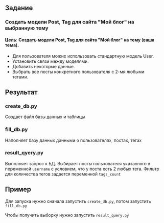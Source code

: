 ## Задание
### Создать модели Post, Tag для сайта "Мой блог" на выбранную тему
#### Цель: Создать модели Post, Tag для сайта "Мой блог" на тему (ваша тема). 
 * Для пользователя можно использовать стандартную модель User. 
 * Установить связи между моделями. 
 * Добавить некоторые данные. 
 * Выбрать все посты конкретного пользователя с 2-мя любыми тегами.
 
## Результат
### create_db.py
Создает файл базы данных и таблицы

### fill_db.py
Наполняет базу данных данными о пользователях, постах, тегах

### result_qyery.py
Выполняет запрос к БД. 
Выбирает посты пользователя указанного в переменной `username` с условием, что у поста есть 2 любых тега.
Фильтр для количества тегов задается переменной `tags_count`

## Пример
Для запуска нужно сначала запустить `create_db.py`, потом запустить `fill_db.py`

Чтобы получить выборку нужно запустить `result_query.py`
